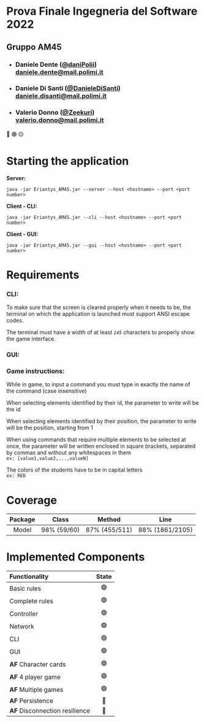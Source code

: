 
# Prova Finale Ingegneria del Software 2022
## Gruppo AM45

- ###   Daniele Dente ([@daniPolii](https://github.com/daniPolii)) <br> daniele.dente@mail.polimi.it
- ###   Daniele Di Santi ([@DanieleDiSanti](https://github.com/DanieleDiSanti)) <br> daniele.disanti@mail.polimi.it
- ###   Valerio Donno ([@Zeekuri](https://github.com/Zeekuri)) <br> valerio.donno@mail.polimi.it

🔴
🟢
🟡

<H1>Starting the application</H1>
<b>Server:</b>

    java -jar Eriantys_AM45.jar --server --host <hostname> --port <port number>
<b>Client - CLI:</b>

    java -jar Eriantys_AM45.jar --cli --host <hostname> --port <port number>
<b>Client - GUI:</b>

    java -jar Eriantys_AM45.jar --gui --host <hostname> --port <port number>

<H1> Requirements </H1>
<h3> CLI: </h3>
To make sure that the screen is cleared properly when
it needs to be, the terminal on which the application is launched
must support ANSI escape codes.

The terminal must have a width of at least *`145`* characters to
properly show the game interface.

<h3>GUI:</h3>


<h3>Game instructions:</h3>
While in game, to input a command you must type 
in exactly the name of the command (case insensitive)

When selecting elements identified by their id, the 
parameter to write will be the id

When selecting elements identified by their position, 
the parameter to write will be the position, starting from 1

When using commands that require multiple elements to be
selected at once, the parameter will be written enclosed 
in square brackets, separated by commas and without
any whitespaces in them <br>
`ex: [value1,value2,...,valueN]`

The colors of the students have to be in capital letters <br>
`ex: RED`


<H1> Coverage </H1>

| Package | Class        | Method        | Line           |
|:-------:|:------------:|:-------------:|:--------------:|
|  Model  | 98% (59/60)  | 87% (455/511) | 88% (1861/2105)|


<H1>Implemented Components</H1>

| Functionality                      | State |
|:-----------------------------------|:-----:|
| Basic rules                        |  🟢   |
| Complete rules                     |  🟢   |
| Controller                         |  🟢   |
| Network                            |  🟢   |
| CLI                                |  🟢   |
| GUI                                |  🟢   |
| <b>AF</b> Character cards          |  🟢   |
| <b>AF</b> 4 player game            |  🟢   |
| <b>AF</b> Multiple games           |  🟢   |
| <b>AF</b> Persistence              |  🔴   |
| <b>AF</b> Disconnection resilience |  🔴   |

